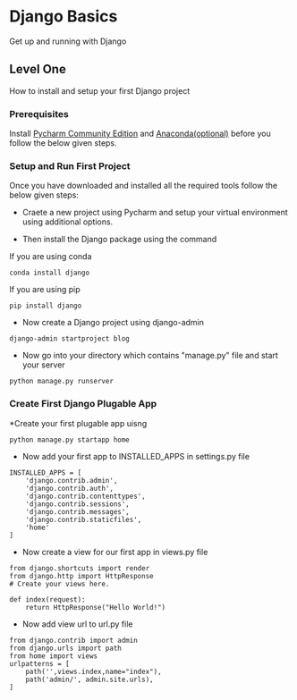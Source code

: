 # Django Basics

Get up and running with Django

## Level One

How to install and setup your first Django project

### Prerequisites

Install [Pycharm Community Edition](https://www.jetbrains.com/pycharm/download/#section=windows) and [Anaconda(optional)](https://www.anaconda.com/distribution/) before you follow the below given steps.

### Setup and Run First Project

Once you have downloaded and installed all the required tools follow the below given steps:

* Craete a new project using Pycharm and setup your virtual environment using additional options.

* Then install the Django package using the command 

If you are using conda 
```
conda install django  
```

If you are using pip 
```
pip install django
```

* Now create a Django project using django-admin
```
django-admin startproject blog
```

* Now go into your directory which contains "manage.py" file and start your server 
```
python manage.py runserver
```

### Create First Django Plugable App

*Create your first plugable app uisng 
```
python manage.py startapp home
```

* Now add your first app to INSTALLED_APPS in settings.py file
```
INSTALLED_APPS = [
    'django.contrib.admin',
    'django.contrib.auth',
    'django.contrib.contenttypes',
    'django.contrib.sessions',
    'django.contrib.messages',
    'django.contrib.staticfiles',
    'home'
]
```

* Now create a view for our first app in views.py file
```
from django.shortcuts import render
from django.http import HttpResponse
# Create your views here.

def index(request):
    return HttpResponse("Hello World!")
```

* Now add view url to url.py file
```
from django.contrib import admin
from django.urls import path
from home import views
urlpatterns = [
    path('',views.index,name="index"),
    path('admin/', admin.site.urls),
]
```


